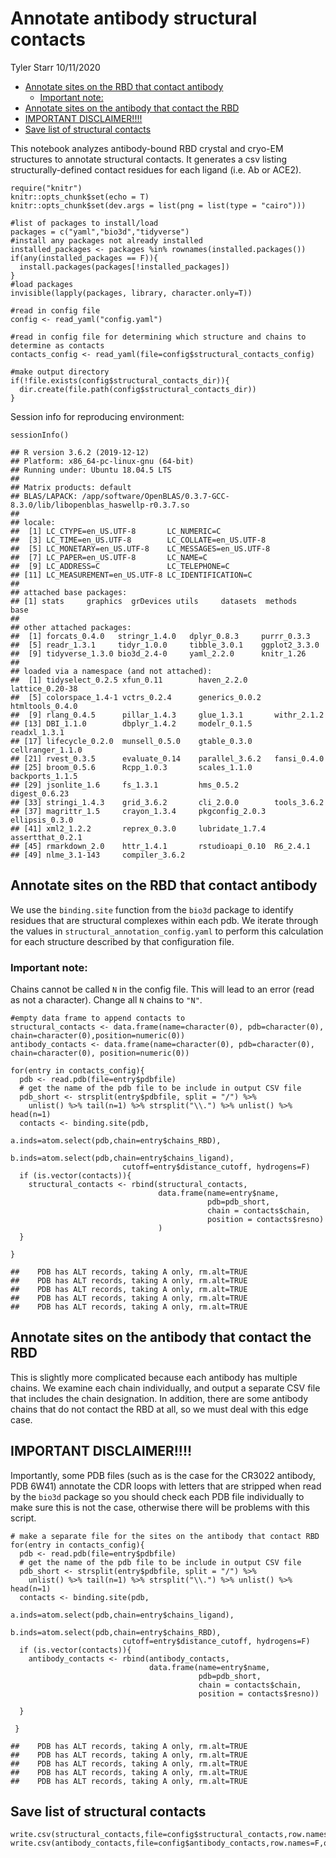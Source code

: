 Annotate antibody structural contacts
================
Tyler Starr
10/11/2020

-   [Annotate sites on the RBD that contact
    antibody](#annotate-sites-on-the-rbd-that-contact-antibody)
    -   [Important note:](#important-note)
-   [Annotate sites on the antibody that contact the
    RBD](#annotate-sites-on-the-antibody-that-contact-the-rbd)
-   [IMPORTANT DISCLAIMER!!!!](#important-disclaimer)
-   [Save list of structural
    contacts](#save-list-of-structural-contacts)

This notebook analyzes antibody-bound RBD crystal and cryo-EM structures
to annotate structural contacts. It generates a csv listing
structurally-defined contact residues for each ligand (i.e. Ab or ACE2).

    require("knitr")
    knitr::opts_chunk$set(echo = T)
    knitr::opts_chunk$set(dev.args = list(png = list(type = "cairo")))

    #list of packages to install/load
    packages = c("yaml","bio3d","tidyverse")
    #install any packages not already installed
    installed_packages <- packages %in% rownames(installed.packages())
    if(any(installed_packages == F)){
      install.packages(packages[!installed_packages])
    }
    #load packages
    invisible(lapply(packages, library, character.only=T))

    #read in config file
    config <- read_yaml("config.yaml")

    #read in config file for determining which structure and chains to determine as contacts
    contacts_config <- read_yaml(file=config$structural_contacts_config)

    #make output directory
    if(!file.exists(config$structural_contacts_dir)){
      dir.create(file.path(config$structural_contacts_dir))
    }

Session info for reproducing environment:

    sessionInfo()

    ## R version 3.6.2 (2019-12-12)
    ## Platform: x86_64-pc-linux-gnu (64-bit)
    ## Running under: Ubuntu 18.04.5 LTS
    ## 
    ## Matrix products: default
    ## BLAS/LAPACK: /app/software/OpenBLAS/0.3.7-GCC-8.3.0/lib/libopenblas_haswellp-r0.3.7.so
    ## 
    ## locale:
    ##  [1] LC_CTYPE=en_US.UTF-8       LC_NUMERIC=C              
    ##  [3] LC_TIME=en_US.UTF-8        LC_COLLATE=en_US.UTF-8    
    ##  [5] LC_MONETARY=en_US.UTF-8    LC_MESSAGES=en_US.UTF-8   
    ##  [7] LC_PAPER=en_US.UTF-8       LC_NAME=C                 
    ##  [9] LC_ADDRESS=C               LC_TELEPHONE=C            
    ## [11] LC_MEASUREMENT=en_US.UTF-8 LC_IDENTIFICATION=C       
    ## 
    ## attached base packages:
    ## [1] stats     graphics  grDevices utils     datasets  methods   base     
    ## 
    ## other attached packages:
    ##  [1] forcats_0.4.0   stringr_1.4.0   dplyr_0.8.3     purrr_0.3.3    
    ##  [5] readr_1.3.1     tidyr_1.0.0     tibble_3.0.1    ggplot2_3.3.0  
    ##  [9] tidyverse_1.3.0 bio3d_2.4-0     yaml_2.2.0      knitr_1.26     
    ## 
    ## loaded via a namespace (and not attached):
    ##  [1] tidyselect_0.2.5 xfun_0.11        haven_2.2.0      lattice_0.20-38 
    ##  [5] colorspace_1.4-1 vctrs_0.2.4      generics_0.0.2   htmltools_0.4.0 
    ##  [9] rlang_0.4.5      pillar_1.4.3     glue_1.3.1       withr_2.1.2     
    ## [13] DBI_1.1.0        dbplyr_1.4.2     modelr_0.1.5     readxl_1.3.1    
    ## [17] lifecycle_0.2.0  munsell_0.5.0    gtable_0.3.0     cellranger_1.1.0
    ## [21] rvest_0.3.5      evaluate_0.14    parallel_3.6.2   fansi_0.4.0     
    ## [25] broom_0.5.6      Rcpp_1.0.3       scales_1.1.0     backports_1.1.5 
    ## [29] jsonlite_1.6     fs_1.3.1         hms_0.5.2        digest_0.6.23   
    ## [33] stringi_1.4.3    grid_3.6.2       cli_2.0.0        tools_3.6.2     
    ## [37] magrittr_1.5     crayon_1.3.4     pkgconfig_2.0.3  ellipsis_0.3.0  
    ## [41] xml2_1.2.2       reprex_0.3.0     lubridate_1.7.4  assertthat_0.2.1
    ## [45] rmarkdown_2.0    httr_1.4.1       rstudioapi_0.10  R6_2.4.1        
    ## [49] nlme_3.1-143     compiler_3.6.2

Annotate sites on the RBD that contact antibody
-----------------------------------------------

We use the `binding.site` function from the `bio3d` package to identify
residues that are structural complexes within each pdb. We iterate
through the values in `structural_annotation_config.yaml` to perform
this calculation for each structure described by that configuration
file.

### Important note:

Chains cannot be called `N` in the config file. This will lead to an
error (read as not a character). Change all `N` chains to `"N"`.

    #empty data frame to append contacts to
    structural_contacts <- data.frame(name=character(0), pdb=character(0), chain=character(0),position=numeric(0))
    antibody_contacts <- data.frame(name=character(0), pdb=character(0), chain=character(0), position=numeric(0))

    for(entry in contacts_config){
      pdb <- read.pdb(file=entry$pdbfile)
      # get the name of the pdb file to be include in output CSV file
      pdb_short <- strsplit(entry$pdbfile, split = "/") %>% 
        unlist() %>% tail(n=1) %>% strsplit("\\.") %>% unlist() %>% head(n=1)
      contacts <- binding.site(pdb,
                             a.inds=atom.select(pdb,chain=entry$chains_RBD),
                             b.inds=atom.select(pdb,chain=entry$chains_ligand),
                             cutoff=entry$distance_cutoff, hydrogens=F)
      if (is.vector(contacts)){
        structural_contacts <- rbind(structural_contacts, 
                                     data.frame(name=entry$name, 
                                                pdb=pdb_short, 
                                                chain = contacts$chain, 
                                                position = contacts$resno)
                                     )
      }

    }

    ##    PDB has ALT records, taking A only, rm.alt=TRUE
    ##    PDB has ALT records, taking A only, rm.alt=TRUE
    ##    PDB has ALT records, taking A only, rm.alt=TRUE
    ##    PDB has ALT records, taking A only, rm.alt=TRUE
    ##    PDB has ALT records, taking A only, rm.alt=TRUE

Annotate sites on the antibody that contact the RBD
---------------------------------------------------

This is slightly more complicated because each antibody has multiple
chains. We examine each chain individually, and output a separate CSV
file that includes the chain designation. In addition, there are some
antibody chains that do not contact the RBD at all, so we must deal with
this edge case.

IMPORTANT DISCLAIMER!!!!
------------------------

Importantly, some PDB files (such as is the case for the CR3022
antibody, PDB 6W41) annotate the CDR loops with letters that are
stripped when read by the `bio3d` package so you should check each PDB
file individually to make sure this is not the case, otherwise there
will be problems with this script.

    # make a separate file for the sites on the antibody that contact RBD
    for(entry in contacts_config){
      pdb <- read.pdb(file=entry$pdbfile)
      # get the name of the pdb file to be include in output CSV file
      pdb_short <- strsplit(entry$pdbfile, split = "/") %>% 
        unlist() %>% tail(n=1) %>% strsplit("\\.") %>% unlist() %>% head(n=1)
      contacts <- binding.site(pdb,
                             a.inds=atom.select(pdb,chain=entry$chains_ligand),
                             b.inds=atom.select(pdb,chain=entry$chains_RBD),
                             cutoff=entry$distance_cutoff, hydrogens=F)
      if (is.vector(contacts)){
        antibody_contacts <- rbind(antibody_contacts, 
                                   data.frame(name=entry$name, 
                                              pdb=pdb_short, 
                                              chain = contacts$chain, 
                                              position = contacts$resno))

      }

     }

    ##    PDB has ALT records, taking A only, rm.alt=TRUE
    ##    PDB has ALT records, taking A only, rm.alt=TRUE
    ##    PDB has ALT records, taking A only, rm.alt=TRUE
    ##    PDB has ALT records, taking A only, rm.alt=TRUE
    ##    PDB has ALT records, taking A only, rm.alt=TRUE

Save list of structural contacts
--------------------------------

    write.csv(structural_contacts,file=config$structural_contacts,row.names=F,quote=F)
    write.csv(antibody_contacts,file=config$antibody_contacts,row.names=F,quote=F)
